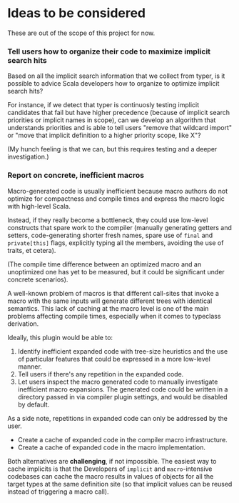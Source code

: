 # Ideas to be considered

These are out of the scope of this project for now.

### Tell users how to organize their code to maximize implicit search hits

Based on all the implicit search information that we collect from typer, is
it possible to advice Scala developers how to organize to optimize implicit
search hits?

For instance, if we detect that typer is continuosly testing implicit
candidates that fail but have higher precedence (because of implicit search
priorities or implicit names in scope), can we develop an algorithm that
understands priorities and is able to tell users "remove that wildcard
import" or "move that implicit definition to a higher priority scope, like
X"?

(My hunch feeling is that we can, but this requires testing and a deeper
investigation.)

### Report on concrete, inefficient macros

Macro-generated code is usually inefficient because macro authors do not
optimize for compactness and compile times and express the macro logic with
high-level Scala.

Instead, if they really become a bottleneck, they could use low-level constructs that
spare work to the compiler (manually generating getters and setters, code-generating
shorter fresh names, spare use of `final` and `private[this]` flags, explicitly typing
all the members, avoiding the use of traits, et cetera).

(The compile time difference between an optimized macro and an unoptimized one has
yet to be measured, but it could be significant under concrete scenarios).

A well-known problem of macros is that different call-sites that invoke a
macro with the same inputs will generate different trees with identical
semantics. This lack of caching at the macro level is one of the main
problems affecting compile times, especially when it comes to typeclass
derivation.

Ideally, this plugin would be able to:

1. Identify inefficient expanded code with tree-size heuristics and the use
   of particular features that could be expressed in a more low-level manner.
1. Tell users if there's any repetition in the expanded code.
1. Let users inspect the macro generated code to manually investigate inefficient
   macro expansions. The generated code could be written in a directory passed in
   via compiler plugin settings, and would be disabled by default.

As a side note, repetitions in expanded code can only be addressed by the user.

* Create a cache of expanded code in the compiler macro infrastructure.
* Create a cache of expanded code in the macro implementation.

Both alternatives are **challenging**, if not impossible. The easiest way to
cache implicits is that the
Developers of `implicit` and `macro`-intensive codebases can cache the macro
results in values of objects for all the target types at the same definition
site (so that implicit values can be reused instead of triggering a macro call).

